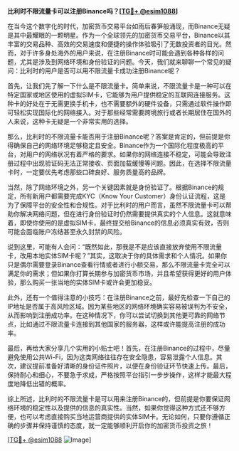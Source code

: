**比利时不限流量卡可以注册Binance吗？[[TG💪+ @esim1088](https://t.me/s/esim1088)]**

在当今这个数字化的时代，加密货币交易平台如雨后春笋般涌现，而Binance无疑是其中最耀眼的一颗明星。作为一个全球领先的加密货币交易平台，Binance以其丰富的交易品种、高效的交易速度和便捷的操作体验吸引了无数投资者的目光。然而，对于许多身处海外的用户来说，在注册Binance时可能会遇到各种各样的问题，尤其是涉及到网络环境和身份验证的问题。今天，我们就来聊聊一个常见的疑问：比利时的用户是否可以用不限流量卡成功注册Binance呢？

首先，让我们先了解一下什么是不限流量卡。简单来说，不限流量卡是一种可以在特定国家或地区使用的虚拟SIM卡，它能够为用户提供稳定的互联网连接服务。这种卡的好处在于无需更换手机卡，也不需要额外的硬件设备，只需通过软件操作即可轻松实现国际化的网络接入。对于那些经常需要跨境旅行或者长期居住在国外的人来说，这种卡无疑是一个非常实用的选择。

那么，比利时的不限流量卡能否用于注册Binance呢？答案是肯定的，但前提是你得确保自己的网络环境足够稳定且安全。Binance作为一个国际化程度极高的平台，对用户的网络状况有着严格的要求。如果你的网络连接不稳定，可能会导致注册过程中出现验证码无法正常接收、页面加载缓慢等问题。因此，在选择不限流量卡时，一定要优先考虑那些口碑良好、服务质量高的品牌。

当然，除了网络环境之外，另一个关键因素就是身份验证了。根据Binance的规定，所有新用户都需要完成KYC（Know Your Customer）身份认证流程，这是为了保障平台的安全性和合规性。对于比利时的用户而言，虽然不限流量卡可以帮助你解决网络问题，但在进行身份验证时仍然需要提供真实的个人信息。这就意味着，即使你使用的是虚拟SIM卡，最终提交给Binance的信息必须真实有效，否则可能会面临账户冻结甚至永久封禁的风险。

说到这里，可能有人会问：“既然如此，那我是不是应该直接放弃使用不限流量卡，改用本地实体SIM卡呢？”其实，这取决于你的具体需求和个人情况。如果你只是偶尔需要登录Binance查看行情或者进行小额交易，那么不限流量卡完全可以满足你的需求；但如果你打算长期参与加密货币市场，并且希望获得更好的用户体验，那么购买一张当地的实体SIM卡或许会更加稳妥。

此外，还有一个值得注意的小技巧：在注册Binance之前，最好先检查一下自己的IP地址是否属于高风险区域。因为某些地区的网络环境确实容易被误判为不安全，从而影响到注册成功率。在这种情况下，你可以尝试切换到其他更可靠的网络节点，比如通过不限流量卡连接到其他国家的服务器，这样或许能提高注册的成功率。

最后，再给大家分享几个实用的小贴士吧！首先，在注册Binance的过程中，尽量避免使用公共Wi-Fi，因为这类网络往往存在安全隐患，容易泄露个人信息。其次，建议提前准备好清晰的身份证件照片，以便在身份验证环节快速上传。最后，保持耐心和细心，不要急于求成，严格按照平台指引一步步操作，这样才能最大程度地降低出错的概率。

综上所述，比利时的不限流量卡是可以用来注册Binance的，但前提是你要保证网络环境的稳定性以及提供的信息的真实性。当然，如果你觉得这种方式还不够方便，也可以考虑直接购买当地运营商提供的实体SIM卡。无论如何，只要你遵循正确的步骤并保持谨慎的态度，就一定能够顺利开启你的加密货币投资之旅！

[[TG💪+ @esim1088](https://t.me/s/esim1088) ![Image](https://i.postimg.cc/4NQfJmqS/Snipaste-2025-05-13-00-14-12.png)]